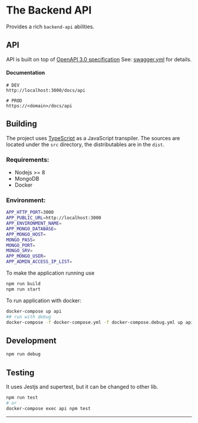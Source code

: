 # The Backend API

Provides a rich `backend-api` abilities.

## API

API is built on top of [OpenAPI 3.0 specification](https://swagger.io/specification/)
See: [swagger.yml](swagger.yml) for details.

#### Documentation
```
# DEV
http://localhost:3000/docs/api

# PROD
https://<domain>/docs/api
```

## Building

The project uses [TypeScript](https://github.com/Microsoft/TypeScript) as a JavaScript transpiler.
The sources are located under the `src` directory, the distributables are in the `dist`.

### Requirements:

-   Nodejs >= 8
-   MongoDB
-   Docker

### Environment:

```bash
APP_HTTP_PORT=3000
APP_PUBLIC_URL=http://localhost:3000
APP_ENVIRONMENT_NAME=
APP_MONGO_DATABASE=
APP_MONGO_HOST=
MONGO_PASS=
MONGO_PORT=
MONGO_SRV=
APP_MONGO_USER=
APP_ADMIN_ACCESS_IP_LIST=
```

To make the application running use

```bash
npm run build
npm run start
```

To run application with docker:

```bash
docker-compose up api
## run with debug
docker-compose -f docker-compose.yml -f docker-compose.debug.yml up api
```

## Development

```bash
npm run debug
```

## Testing


It uses Jestjs and supertest, but it can be changed to other lib.

```bash
npm run test
# or
docker-compose exec api npm test
```
---

